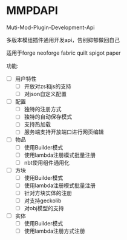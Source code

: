# MMPDAPI
Muti-Mod-Plugin-Development-Api

多版本模组插件通用开发api，告别抑郁做回自己

适用于forge neoforge fabric quilt spigot paper

功能:
- [ ] 用户特性
   - [ ] 开放对zs和js的支持
   - [ ] 对json自定义配置
- [ ] 配置
   - [ ] 独特的注册方式
   - [ ] 独特的自动保存模式
   - [ ] 支持热加载
   - [ ] 服务端支持开放端口进行网页编辑
- [ ] 物品
   - [ ] 使用Builder模式
   - [ ] 使用lambda注册模式批量注册
   - [ ] nbt使用组件通用化
- [ ] 方块
   - [ ] 使用Builder模式
   - [ ] 使用lambda注册模式批量注册
   - [ ] 针对方块实体的注册
   - [ ] 对支持geckolib
   - [ ] 对obj模型的支持
- [ ] 实体
   - [ ] 使用Builder模式
   - [ ] 使用lambda注册方式注册
